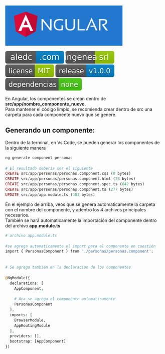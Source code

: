 ![Angular](https://github.com/aledc7/Angular/blob/master/resources/angular.png?raw=true)


[![aledc.tk](https://github.com/aledc7/Scrum-Certification/blob/master/recursos/aledc.com.svg)](https://aledc.tk)
[![ingenea.com.ar](https://github.com/aledc7/Scrum-Certification/blob/master/recursos/ingenea.svg)](http://ingenea.com.ar)
[![License](https://github.com/aledc7/Scrum-Certification/blob/master/recursos/mit-license.svg)](https://aledc.com)
[![GitHub release](https://github.com/aledc7/Scrum-Certification/blob/master/recursos/release.svg)](https://aledc.com)
[![Dependencies](https://github.com/aledc7/Scrum-Certification/blob/master/recursos/dependencias-none.svg)](https://aledc.com)


En Angular, los componentes se crean dentro de __src/app/nombre_componente_nuevo__.   
Para mantener el código limpio, se recomienda crear dentro de src una carpeta para cada componente nuevo que se genere.  

##  Generando un componente:

Dentro de la terminal, en Vs Code, se pueden generar los componentes de la siguiente manera
```php
ng generate component personas

# El resultado debería ser el siguiente
CREATE src/app/personas/personas.component.css (0 bytes)
CREATE src/app/personas/personas.component.html (23 bytes)
CREATE src/app/personas/personas.component.spec.ts (642 bytes)
CREATE src/app/personas/personas.component.ts (277 bytes)
UPDATE src/app/app.module.ts (483 bytes)
```
En el ejemplo de arriba, veos que se genera automaticamente la carpeta con el nombre del componente, y adentro los 4 archivos principales necesarios.  
También se hará automaticamente la importación del componente dentro del archivo __app.module.ts__
```php
# archivo app.module.ts

#se agrega automaticamente el import para el componente en cuestión
import { PersonasComponent } from './personas/personas.component';


# Se agrega también en la declaracion de los componentes

@NgModule({
  declarations: [
    AppComponent,
    
    # Aca se agrega el componente automaticamente.
    PersonasComponent
  ],
  imports: [
    BrowserModule,
    AppRoutingModule
  ],
  providers: [],
  bootstrap: [AppComponent]
})

````

